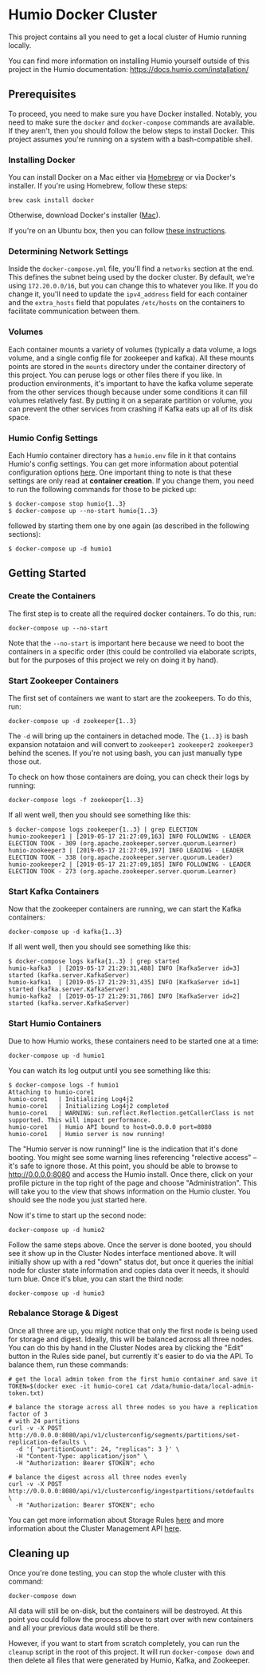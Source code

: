 # Humio Docker Cluster

This project contains all you need to get a local cluster of Humio running
locally.

You can find more information on installing Humio yourself outside of this
project in the Humio documentation: https://docs.humio.com/installation/

## Prerequisites

To proceed, you need to make sure you have Docker installed. Notably, you
need to make sure the `docker` and `docker-compose` commands are available.
If they aren't, then you should follow the below steps to install Docker.
This project assumes you're running on a system with a bash-compatible shell.

### Installing Docker

You can install Docker on a Mac either via [Homebrew](https://brew.sh/) or
via Docker's installer. If you're using Homebrew, follow these steps:

```
brew cask install docker
```

Otherwise, download Docker's installer ([Mac](https://docs.docker.com/docker-for-mac/install/)).

If you're on an Ubuntu box, then you can follow [these instructions](https://www.ostechnix.com/install-docker-ubuntu/).

### Determining Network Settings

Inside the `docker-compose.yml` file, you'll find a `networks` section at the end.
This defines the subnet being used by the docker cluster. By default, we're using
`172.20.0.0/16`, but you can change this to whatever you like. If you do change it,
you'll need to update the `ipv4_address` field for each container and the
`extra_hosts` field that populates `/etc/hosts` on the containers to facilitate
communication between them.

### Volumes

Each container mounts a variety of volumes (typically a data volume, a logs volume,
and a single config file for zookeeper and kafka). All these mounts points are stored
in the `mounts` directory under the container directory of this project. You can
peruse logs or other files there if you like. In production environments, it's
important to have the kafka volume seperate from the other services though because
under some conditions it can fill volumes relatively fast. By putting it on a separate
partition or volume, you can prevent the other services from crashing if Kafka eats
up all of its disk space.

### Humio Config Settings

Each Humio container directory has a `humio.env` file in it that contains Humio's
config settings. You can get more information about potential configuration options
[here](https://docs.humio.com/configuration/). One important thing to note is that
these settings are only read at **container creation**. If you change them, you need
to run the following commands for those to be picked up:

```
$ docker-compose stop humio{1..3}
$ docker-compose up --no-start humio{1..3}
```

followed by starting them one by one again (as described in the following sections):

```
$ docker-compose up -d humio1
```

## Getting Started

### Create the Containers

The first step is to create all the required docker containers. To do this, run:

```
docker-compose up --no-start
```

Note that the `--no-start` is important here because we need to boot the containers
in a specific order (this could be controlled via elaborate scripts, but for the
purposes of this project we rely on doing it by hand).

### Start Zookeeper Containers

The first set of containers we want to start are the zookeepers. To do this, run:

```
docker-compose up -d zookeeper{1..3}
```

The `-d` will bring up the containers in detached mode. The `{1..3}` is bash
expansion notataion and will convert to `zookeeper1 zookeeper2 zookeeper3`
behind the scenes. If you're not using bash, you can just manually type those
out.

To check on how those containers are doing, you can check their logs by
running:

```
docker-compose logs -f zookeeper{1..3}
```

If all went well, then you should see something like this:

```
$ docker-compose logs zookeeper{1..3} | grep ELECTION
humio-zookeeper1 | [2019-05-17 21:27:09,163] INFO FOLLOWING - LEADER ELECTION TOOK - 309 (org.apache.zookeeper.server.quorum.Learner)
humio-zookeeper3 | [2019-05-17 21:27:09,197] INFO LEADING - LEADER ELECTION TOOK - 338 (org.apache.zookeeper.server.quorum.Leader)
humio-zookeeper2 | [2019-05-17 21:27:09,185] INFO FOLLOWING - LEADER ELECTION TOOK - 273 (org.apache.zookeeper.server.quorum.Learner)
```

### Start Kafka Containers

Now that the zookeeper containers are running, we can start the Kafka containers:

```
docker-compose up -d kafka{1..3}
```

If all went well, then you should see something like this:

```
$ docker-compose logs kafka{1..3} | grep started
humio-kafka3  | [2019-05-17 21:29:31,488] INFO [KafkaServer id=3] started (kafka.server.KafkaServer)
humio-kafka1  | [2019-05-17 21:29:31,435] INFO [KafkaServer id=1] started (kafka.server.KafkaServer)
humio-kafka2  | [2019-05-17 21:29:31,786] INFO [KafkaServer id=2] started (kafka.server.KafkaServer)
```

### Start Humio Containers

Due to how Humio works, these containers need to be started one at a time:

```
docker-compose up -d humio1
```

You can watch its log output until you see something like this:

```
$ docker-compose logs -f humio1
Attaching to humio-core1
humio-core1   | Initializing Log4j2
humio-core1   | Initializing Log4j2 completed
humio-core1   | WARNING: sun.reflect.Reflection.getCallerClass is not supported. This will impact performance.
humio-core1   | Humio API bound to host=0.0.0.0 port=8080
humio-core1   | Humio server is now running!
```

The "Humio server is now running!" line is the indication that it's done booting.
You might see some warning lines referencing "relective access" – it's safe to
ignore those. At this point, you should be able to browse to http://0.0.0.0:8080
and access the Humio install. Once there, click on your profile picture in the top
right of the page and choose "Administration". This will take you to the view
that shows information on the Humio cluster. You should see the node you just started
here.

Now it's time to start up the second node:

```
docker-compose up -d humio2
```

Follow the same steps above. Once the server is done booted, you should see it show
up in the Cluster Nodes interface mentioned above. It will initially show up with
a red "down" status dot, but once it queries the initial node for cluster state
information and copies data over it needs, it should turn blue. Once it's blue, you
can start the third node:

```
docker-compose up -d humio3
```

### Rebalance Storage & Digest

Once all three are up, you might notice that only the first node is being used for
storage and digest. Ideally, this will be balanced across all three nodes. You can
do this by hand in the Cluster Nodes area by clicking the "Edit" button in the Rules
side panel, but currently it's easier to do via the API. To balance them, run these
commands:

```
# get the local admin token from the first humio container and save it
TOKEN=$(docker exec -it humio-core1 cat /data/humio-data/local-admin-token.txt)

# balance the storage across all three nodes so you have a replication factor of 3
# with 24 partitions
curl -v -X POST http://0.0.0.0:8080/api/v1/clusterconfig/segments/partitions/set-replication-defaults \
  -d '{ "partitionCount": 24, "replicas": 3 }' \
  -H "Content-Type: application/json" \
  -H "Authorization: Bearer $TOKEN"; echo

# balance the digest across all three nodes evenly
curl -v -X POST http://0.0.0.0:8080/api/v1/clusterconfig/ingestpartitions/setdefaults \
  -H "Authorization: Bearer $TOKEN"; echo
```

You can get more information about Storage Rules [here](https://docs.humio.com/administration/storage-rules/)
and more information about the Cluster Management API [here](https://docs.humio.com/api/cluster-management-api/).

## Cleaning up

Once you're done testing, you can stop the whole cluster with this command:

```
docker-compose down
```

All data will still be on-disk, but the containers will be destroyed. At this
point you could follow the process above to start over with new containers and
all your previous data would still be there.

However, if you want to start from scratch completely, you can run the `cleanup`
script in the root of this project. It will run `docker-compose down` and then
delete all files that were generated by Humio, Kafka, and Zookeeper.